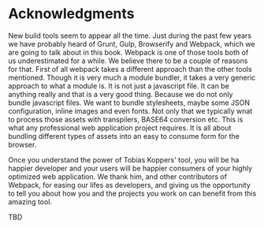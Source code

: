 # Acknowledgments

New build tools seem to appear all the time. Just during the past few years we have probably heard of Grunt, Gulp, Browserify and Webpack, which we are going to talk about in this book. Webpack is one of those tools both of us underestimated for a while. We believe there to be a couple of reasons for that. First of all webpack takes a different approach than the other tools mentioned. Though it is very much a module bundler, it takes a very generic approach to what a module is. It is not just a javascript file. It can be anything really and that is a very good thing. Because we do not only bundle javascript files. We want to bundle stylesheets, maybe some JSON configuration, inline images and even fonts. Not only that we typically wnat to process those assets with transpilers, BASE64 conversion etc. This is what any professional web application project requires. It is all about bundling different types of assets into an easy to consume form for the browser.

Once you understand the power of Tobias Koppers' tool, you will be ha happier developer and your users will be happier consumers of your highly optimized web application. We thank him, and other contributors of Webpack, for easing our lifes as developers, and giving us the opportunity to tell you about how you and the projects you work on can benefit from this amazing tool.

TBD
